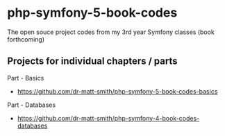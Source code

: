 # php-symfony-5-book-codes

The open souce project codes from my 3rd year Symfony classes (book forthcoming)


## Projects for individual chapters / parts

Part - Basics

- https://github.com/dr-matt-smith/php-symfony-5-book-codes-basics

Part - Databases

- https://github.com/dr-matt-smith/php-symfony-4-book-codes-databases



